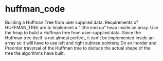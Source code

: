 # huffman_code
Building a Huffman Tree from user supplied data.
Requirements of HUFFMAN_TREE are to Implement a "little end up" heap inside an array. Use the heap to build a Huffman tree from user-supplied data. Since the Huffman tree itself is not almost perfect, it can't be implemented inside an array so it will have to use left and right subtree pointers; Do an Inorder and Preorder traversal of the Huffman tree to deduce the actual shape of the tree the algorithms have built.
